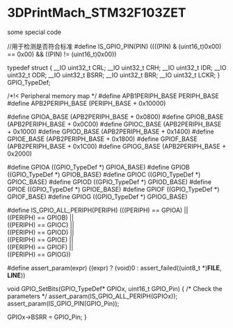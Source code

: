 # 3DPrintMach_STM32F103ZET
some special code

//用于检测是否符合标准
#define IS_GPIO_PIN(PIN) ((((PIN) & (uint16_t)0x00) == 0x00) && ((PIN) != (uint16_t)0x00)) 

typedef struct
{
  __IO uint32_t CRL;
  __IO uint32_t CRH;
  __IO uint32_t IDR;
  __IO uint32_t ODR;
  __IO uint32_t BSRR;
  __IO uint32_t BRR;
  __IO uint32_t LCKR;
} GPIO_TypeDef;

/*!< Peripheral memory map */
#define APB1PERIPH_BASE       PERIPH_BASE
#define APB2PERIPH_BASE       (PERIPH_BASE + 0x10000)

#define GPIOA_BASE            (APB2PERIPH_BASE + 0x0800)
#define GPIOB_BASE            (APB2PERIPH_BASE + 0x0C00)
#define GPIOC_BASE            (APB2PERIPH_BASE + 0x1000)
#define GPIOD_BASE            (APB2PERIPH_BASE + 0x1400)
#define GPIOE_BASE            (APB2PERIPH_BASE + 0x1800)
#define GPIOF_BASE            (APB2PERIPH_BASE + 0x1C00)
#define GPIOG_BASE            (APB2PERIPH_BASE + 0x2000)

#define GPIOA               ((GPIO_TypeDef *) GPIOA_BASE)
#define GPIOB               ((GPIO_TypeDef *) GPIOB_BASE)
#define GPIOC               ((GPIO_TypeDef *) GPIOC_BASE)
#define GPIOD               ((GPIO_TypeDef *) GPIOD_BASE)
#define GPIOE               ((GPIO_TypeDef *) GPIOE_BASE)
#define GPIOF               ((GPIO_TypeDef *) GPIOF_BASE)
#define GPIOG               ((GPIO_TypeDef *) GPIOG_BASE)

#define IS_GPIO_ALL_PERIPH(PERIPH) (((PERIPH) == GPIOA) || \
                                    ((PERIPH) == GPIOB) || \
                                    ((PERIPH) == GPIOC) || \
                                    ((PERIPH) == GPIOD) || \
                                    ((PERIPH) == GPIOE) || \
                                    ((PERIPH) == GPIOF) || \
                                    ((PERIPH) == GPIOG))

#define assert_param(expr) ((expr) ? (void)0 : assert_failed((uint8_t *)__FILE__, __LINE__))

void GPIO_SetBits(GPIO_TypeDef* GPIOx, uint16_t GPIO_Pin)
{
  /* Check the parameters */
  assert_param(IS_GPIO_ALL_PERIPH(GPIOx));
  assert_param(IS_GPIO_PIN(GPIO_Pin));
  
  GPIOx->BSRR = GPIO_Pin;
}
